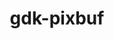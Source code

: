 ---
title: "gdk-pixbuf"
layout: cache
categories: [package, develop]
meta: {"versions": ["2.42.12"], "compilers": ["gcc@=11.4.0"], "oss": ["ubuntu22.04"], "platforms": ["linux"], "targets": ["x86_64_v3"], "stacks": ["e4s", "root"], "num_specs": 12, "num_specs_by_stack": {"root": 12, "e4s": 12}}
spec_details: [{"hash": "waqfoefvolxpebkfbyshzryrve3z6vu3", "compiler": "gcc@=11.4.0", "versions": ["2.42.12"], "os": "ubuntu22.04", "platform": "linux", "target": "x86_64_v3", "variants": ["build_system=generic", "~man", "~tiff"], "stacks": ["root", "e4s"], "size": "-", "tarball": "https://binaries.spack.io/develop/build_cache/linux-ubuntu22.04-x86_64_v3/gcc-11.4.0/gdk-pixbuf-2.42.12/linux-ubuntu22.04-x86_64_v3-gcc-11.4.0-gdk-pixbuf-2.42.12-waqfoefvolxpebkfbyshzryrve3z6vu3.spack"}, {"hash": "pbwtlclc5or5apocz6b4k6tdopzyvxsw", "compiler": "gcc@=11.4.0", "versions": ["2.42.12"], "os": "ubuntu22.04", "platform": "linux", "target": "x86_64_v3", "variants": ["build_system=generic", "~man", "~tiff"], "stacks": ["root", "e4s"], "size": "-", "tarball": "https://binaries.spack.io/develop/build_cache/linux-ubuntu22.04-x86_64_v3/gcc-11.4.0/gdk-pixbuf-2.42.12/linux-ubuntu22.04-x86_64_v3-gcc-11.4.0-gdk-pixbuf-2.42.12-pbwtlclc5or5apocz6b4k6tdopzyvxsw.spack"}, {"hash": "d3n6dehh44e2huz6hupgoxo6sa725yk7", "compiler": "gcc@=11.4.0", "versions": ["2.42.12"], "os": "ubuntu22.04", "platform": "linux", "target": "x86_64_v3", "variants": ["build_system=generic", "~man", "~tiff"], "stacks": ["root", "e4s"], "size": "-", "tarball": "https://binaries.spack.io/develop/build_cache/linux-ubuntu22.04-x86_64_v3/gcc-11.4.0/gdk-pixbuf-2.42.12/linux-ubuntu22.04-x86_64_v3-gcc-11.4.0-gdk-pixbuf-2.42.12-d3n6dehh44e2huz6hupgoxo6sa725yk7.spack"}, {"hash": "wbygm56or3z5wn75umoqcoapsvhppvvt", "compiler": "gcc@=11.4.0", "versions": ["2.42.12"], "os": "ubuntu22.04", "platform": "linux", "target": "x86_64_v3", "variants": ["build_system=generic", "~man", "~tiff"], "stacks": ["root", "e4s"], "size": "-", "tarball": "https://binaries.spack.io/develop/build_cache/linux-ubuntu22.04-x86_64_v3/gcc-11.4.0/gdk-pixbuf-2.42.12/linux-ubuntu22.04-x86_64_v3-gcc-11.4.0-gdk-pixbuf-2.42.12-wbygm56or3z5wn75umoqcoapsvhppvvt.spack"}, {"hash": "5unjl7h7znoyfs63wc3evn7wfidm4wtr", "compiler": "gcc@=11.4.0", "versions": ["2.42.12"], "os": "ubuntu22.04", "platform": "linux", "target": "x86_64_v3", "variants": ["build_system=generic", "~man", "~tiff"], "stacks": ["root", "e4s"], "size": "-", "tarball": "https://binaries.spack.io/develop/build_cache/linux-ubuntu22.04-x86_64_v3/gcc-11.4.0/gdk-pixbuf-2.42.12/linux-ubuntu22.04-x86_64_v3-gcc-11.4.0-gdk-pixbuf-2.42.12-5unjl7h7znoyfs63wc3evn7wfidm4wtr.spack"}, {"hash": "dux26a3uyjv6cmumrwnuhimrzhoyof47", "compiler": "gcc@=11.4.0", "versions": ["2.42.12"], "os": "ubuntu22.04", "platform": "linux", "target": "x86_64_v3", "variants": ["build_system=generic", "~man", "~tiff"], "stacks": ["root", "e4s"], "size": "-", "tarball": "https://binaries.spack.io/develop/build_cache/linux-ubuntu22.04-x86_64_v3/gcc-11.4.0/gdk-pixbuf-2.42.12/linux-ubuntu22.04-x86_64_v3-gcc-11.4.0-gdk-pixbuf-2.42.12-dux26a3uyjv6cmumrwnuhimrzhoyof47.spack"}, {"hash": "qxjsb3vwabbw272t2untvrosvspbvc2c", "compiler": "gcc@=11.4.0", "versions": ["2.42.12"], "os": "ubuntu22.04", "platform": "linux", "target": "x86_64_v3", "variants": ["build_system=generic", "~man", "~tiff"], "stacks": ["root", "e4s"], "size": "-", "tarball": "https://binaries.spack.io/develop/build_cache/linux-ubuntu22.04-x86_64_v3/gcc-11.4.0/gdk-pixbuf-2.42.12/linux-ubuntu22.04-x86_64_v3-gcc-11.4.0-gdk-pixbuf-2.42.12-qxjsb3vwabbw272t2untvrosvspbvc2c.spack"}, {"hash": "evq56j6yqsj7syt5aziyh475lhquln2h", "compiler": "gcc@=11.4.0", "versions": ["2.42.12"], "os": "ubuntu22.04", "platform": "linux", "target": "x86_64_v3", "variants": ["build_system=generic", "~man", "~tiff"], "stacks": ["root", "e4s"], "size": "-", "tarball": "https://binaries.spack.io/develop/build_cache/linux-ubuntu22.04-x86_64_v3/gcc-11.4.0/gdk-pixbuf-2.42.12/linux-ubuntu22.04-x86_64_v3-gcc-11.4.0-gdk-pixbuf-2.42.12-evq56j6yqsj7syt5aziyh475lhquln2h.spack"}, {"hash": "tmy63zznqzkabrgva33jovdicpr3abwz", "compiler": "gcc@=11.4.0", "versions": ["2.42.12"], "os": "ubuntu22.04", "platform": "linux", "target": "x86_64_v3", "variants": ["build_system=generic", "~man", "~tiff"], "stacks": ["root", "e4s"], "size": "-", "tarball": "https://binaries.spack.io/develop/build_cache/linux-ubuntu22.04-x86_64_v3/gcc-11.4.0/gdk-pixbuf-2.42.12/linux-ubuntu22.04-x86_64_v3-gcc-11.4.0-gdk-pixbuf-2.42.12-tmy63zznqzkabrgva33jovdicpr3abwz.spack"}, {"hash": "qm24kdwf67tcnhz25oh5paoyeum6c23x", "compiler": "gcc@=11.4.0", "versions": ["2.42.12"], "os": "ubuntu22.04", "platform": "linux", "target": "x86_64_v3", "variants": ["build_system=generic", "~man", "~tiff"], "stacks": ["root", "e4s"], "size": "-", "tarball": "https://binaries.spack.io/develop/build_cache/linux-ubuntu22.04-x86_64_v3/gcc-11.4.0/gdk-pixbuf-2.42.12/linux-ubuntu22.04-x86_64_v3-gcc-11.4.0-gdk-pixbuf-2.42.12-qm24kdwf67tcnhz25oh5paoyeum6c23x.spack"}, {"hash": "qhspbfkbuz7qoa2ebv4mvi3ikbx2zvr6", "compiler": "gcc@=11.4.0", "versions": ["2.42.12"], "os": "ubuntu22.04", "platform": "linux", "target": "x86_64_v3", "variants": ["build_system=generic", "~man", "~tiff"], "stacks": ["root", "e4s"], "size": "-", "tarball": "https://binaries.spack.io/develop/build_cache/linux-ubuntu22.04-x86_64_v3/gcc-11.4.0/gdk-pixbuf-2.42.12/linux-ubuntu22.04-x86_64_v3-gcc-11.4.0-gdk-pixbuf-2.42.12-qhspbfkbuz7qoa2ebv4mvi3ikbx2zvr6.spack"}, {"hash": "w37hb75rgefhwz45etwkxh4rofcsi3ie", "compiler": "gcc@=11.4.0", "versions": ["2.42.12"], "os": "ubuntu22.04", "platform": "linux", "target": "x86_64_v3", "variants": ["build_system=generic", "~man", "~tiff"], "stacks": ["root", "e4s"], "size": "-", "tarball": "https://binaries.spack.io/develop/build_cache/linux-ubuntu22.04-x86_64_v3/gcc-11.4.0/gdk-pixbuf-2.42.12/linux-ubuntu22.04-x86_64_v3-gcc-11.4.0-gdk-pixbuf-2.42.12-w37hb75rgefhwz45etwkxh4rofcsi3ie.spack"}]
---